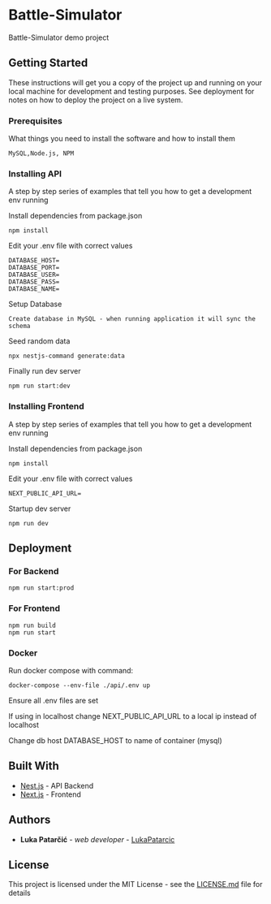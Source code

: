# Battle-Simulator

Battle-Simulator demo project

## Getting Started

These instructions will get you a copy of the project up and running on your local machine for development and testing purposes. See deployment for notes on how to deploy the project on a live system.

### Prerequisites

What things you need to install the software and how to install them

```
MySQL,Node.js, NPM
```

### Installing API

A step by step series of examples that tell you how to get a development env running

Install dependencies from package.json

```
npm install
```

Edit your .env file with correct values
```
DATABASE_HOST=
DATABASE_PORT=
DATABASE_USER=
DATABASE_PASS=
DATABASE_NAME=
```

Setup Database

```
Create database in MySQL - when running application it will sync the schema
```

Seed random data
```
npx nestjs-command generate:data
```

Finally run dev server
```
npm run start:dev
```

### Installing Frontend

A step by step series of examples that tell you how to get a development env running

Install dependencies from package.json

```
npm install
```
Edit your .env file with correct values
```
NEXT_PUBLIC_API_URL=
```

Startup dev server

```
npm run dev
```

## Deployment

### For Backend

```
npm run start:prod
```

### For Frontend

```
npm run build
npm run start
```

### Docker
Run docker compose with command:
```
docker-compose --env-file ./api/.env up  
```

Ensure all .env files are set

If using in localhost change NEXT_PUBLIC_API_URL to a local ip instead of localhost

Change db host DATABASE_HOST to name of container (mysql)

## Built With

* [Nest.js](https://nestjs.com/) - API Backend
* [Next.js](https://nextjs.org/) - Frontend

## Authors

* **Luka Patarčić** - *web developer* - [LukaPatarcic](https://github.com/LukaPatarcic)

## License

This project is licensed under the MIT License - see the [LICENSE.md](LICENSE.md) file for details
